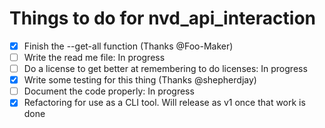 # Things to do for nvd_api_interaction  
- [x] Finish the --get-all function (Thanks @Foo-Maker)  
- [ ] Write the read me file: In progress  
- [ ] Do a license to get better at remembering to do licenses: In progress  
- [x] Write some testing for this thing (Thanks @shepherdjay)  
- [ ] Document the code properly: In progress  
- [x] Refactoring for use as a CLI tool. Will release as v1 once that work is done  
